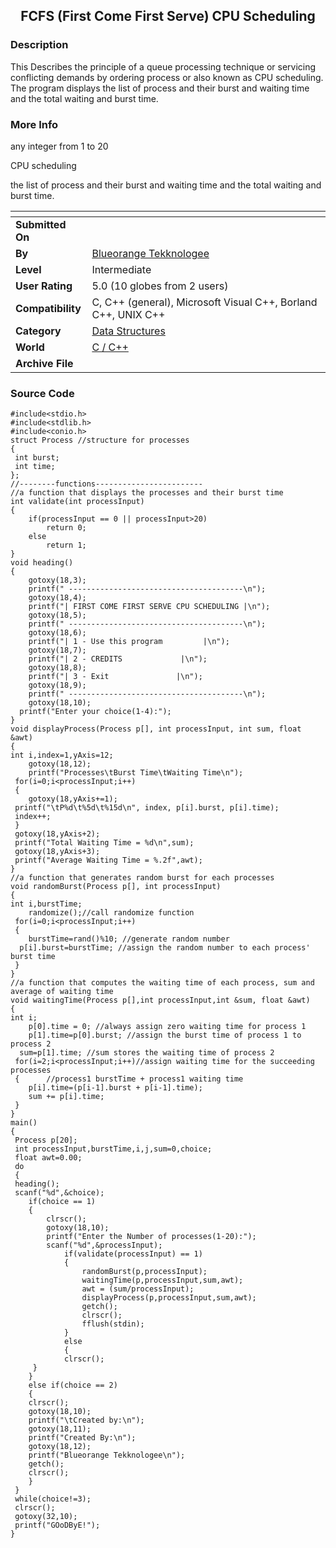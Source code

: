 ﻿<div align="center">

## FCFS \(First Come First Serve\) CPU Scheduling


</div>

### Description

This Describes the principle of a queue processing technique or servicing conflicting demands by ordering process or also known as CPU scheduling. The program displays the list of process and their burst and waiting time and the total waiting and burst time.
 
### More Info
 
any integer from 1 to 20

CPU scheduling

the list of process and their burst and waiting time and the total waiting and burst time.


<span>             |<span>
---                |---
**Submitted On**   |
**By**             |[Blueorange Tekknologee](https://github.com/Planet-Source-Code/PSCIndex/blob/master/ByAuthor/blueorange-tekknologee.md)
**Level**          |Intermediate
**User Rating**    |5.0 (10 globes from 2 users)
**Compatibility**  |C, C\+\+ \(general\), Microsoft Visual C\+\+, Borland C\+\+, UNIX C\+\+
**Category**       |[Data Structures](https://github.com/Planet-Source-Code/PSCIndex/blob/master/ByCategory/data-structures__3-8.md)
**World**          |[C / C\+\+](https://github.com/Planet-Source-Code/PSCIndex/blob/master/ByWorld/c-c.md)
**Archive File**   |[](https://github.com/Planet-Source-Code/blueorange-tekknologee-fcfs-first-come-first-serve-cpu-scheduling__3-12179/archive/master.zip)





### Source Code

```
#include<stdio.h>
#include<stdlib.h>
#include<conio.h>
struct Process //structure for processes
{
 int burst;
 int time;
};
//--------functions------------------------
//a function that displays the processes and their burst time
int validate(int processInput)
{
	if(processInput == 0 || processInput>20)
		return 0;
	else
		return 1;
}
void heading()
{
	gotoxy(18,3);
	printf(" ---------------------------------------\n");
	gotoxy(18,4);
	printf("| FIRST COME FIRST SERVE CPU SCHEDULING |\n");
	gotoxy(18,5);
	printf(" ---------------------------------------\n");
	gotoxy(18,6);
	printf("| 1 - Use this program         |\n");
	gotoxy(18,7);
	printf("| 2 - CREDITS             |\n");
	gotoxy(18,8);
	printf("| 3 - Exit               |\n");
	gotoxy(18,9);
	printf(" ---------------------------------------\n");
	gotoxy(18,10);
  printf("Enter your choice(1-4):");
}
void displayProcess(Process p[], int processInput, int sum, float &awt)
{
int i,index=1,yAxis=12;
	gotoxy(18,12);
	printf("Processes\tBurst Time\tWaiting Time\n");
 for(i=0;i<processInput;i++)
 {
	gotoxy(18,yAxis+=1);
 printf("\tP%d\t%5d\t%15d\n", index, p[i].burst, p[i].time);
 index++;
 }
 gotoxy(18,yAxis+2);
 printf("Total Waiting Time = %d\n",sum);
 gotoxy(18,yAxis+3);
 printf("Average Waiting Time = %.2f",awt);
}
//a function that generates random burst for each processes
void randomBurst(Process p[], int processInput)
{
int i,burstTime;
	randomize();//call randomize function
 for(i=0;i<processInput;i++)
 {
	burstTime=rand()%10; //generate random number
  p[i].burst=burstTime; //assign the random number to each process' burst time
 }
}
//a function that computes the waiting time of each process, sum and average of waiting time
void waitingTime(Process p[],int processInput,int &sum, float &awt)
{
int i;
	p[0].time = 0; //always assign zero waiting time for process 1
	p[1].time=p[0].burst; //assign the burst time of process 1 to process 2
  sum=p[1].time; //sum stores the waiting time of process 2
 for(i=2;i<processInput;i++)//assign waiting time for the succeeding processes
 {      //process1 burstTime + process1 waiting time
	p[i].time=(p[i-1].burst + p[i-1].time);
	sum += p[i].time;
 }
}
main()
{
 Process p[20];
 int processInput,burstTime,i,j,sum=0,choice;
 float awt=0.00;
 do
 {
 heading();
 scanf("%d",&choice);
	if(choice == 1)
	{
		clrscr();
		gotoxy(18,10);
		printf("Enter the Number of processes(1-20):");
		scanf("%d",&processInput);
			if(validate(processInput) == 1)
			{
				randomBurst(p,processInput);
				waitingTime(p,processInput,sum,awt);
				awt = (sum/processInput);
				displayProcess(p,processInput,sum,awt);
				getch();
				clrscr();
				fflush(stdin);
			}
			else
			{
			clrscr();
     }
	}
	else if(choice == 2)
	{
	clrscr();
	gotoxy(18,10);
	printf("\tCreated by:\n");
	gotoxy(18,11);
	printf("Created By:\n");
	gotoxy(18,12);
	printf("Blueorange Tekknologee\n");
	getch();
	clrscr();
	}
 }
 while(choice!=3);
 clrscr();
 gotoxy(32,10);
 printf("GOoDByE!");
}
```

